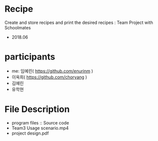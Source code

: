 # Recipe
Create and store recipes and print the desired recipes : Team Project with Schoolmates
- 2018.06

# participants

  - me: 임예린( https://github.com/enurinm )
  - 이옥희( https://github.com/choryang )
  - 김예린
  - 유학현

# File Description
- program files	:: Source code
- Team3 Usage scenario.mp4
- project design.pdf
